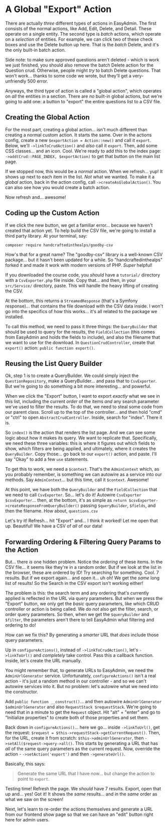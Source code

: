 # A Global "Export" Action

There are actually *three* different types of actions in EasyAdmin. The first
consists of the normal actions, like Add, Edit, Delete, and Detail. These operate
on a single entity. The second type is *batch* actions, which operate on a
*selection* of entities. For example, we can click two of these check boxes and
use the Delete button up here. That is the *batch* Delete, and it's the only built-in
batch action.

Side note: to make sure approved questions aren't deleted - which is work we
just finished, you should also remove the batch Delete action for the Question crud.
Otherwise, people might *try* to batch Delete questions. That won't work... thanks
to some code we wrote, but they'll get a very-unfriendly 500 error.

Anyways, the third type of action is called a "global action", which operates on
*all* the entities in a section. There are *no* built-in global actions, but
we're going to add one: a button to "export" the entire questions list to a CSV
file.

## Creating the Global Action

For the most part, creating a global action... isn't much different than creating a
normal custom action. It starts the same. Over in the actions config, create
a new `$exportAction = Action::new()` and call it `export`. Below, we'll
`->linkToCrudAction()` and *also* call it `export`. Then, add some CSS classes...
and an icon. Cool. We're ready to add this to the index page:
`->add(Crud::PAGE_INDEX, $exportAction)` to get that button on the main list page.

If we stopped now, this would be a *normal* action. When we refresh... yup! It
shows up next to each item in the list. *Not* what we wanted. To make it a
*global* action, back in the action config, call `->createAsGlobalAction()`. You
can also see how you would create a batch action.

Now refresh and... awesome!

## Coding up the Custom Action

If we click the new button, we get a familiar error... because we haven't created
that action yet. To help build the CSV file, we're going to install a third party
library. At your terminal, say:

```terminal
composer require handcraftedinthealps/goodby-csv
```

How's that for a great name? The "goodby-csv" library is a well-known CSV package...
but it hasn't been updated for a while. So "handcraftedinthealps" forked it
and made it work with modern versions of PHP. *Super* helpful!

If you downloaded the course code, you *should* have a `tutorial/` directory with a
`CsvExporter.php` file inside. Copy that... and then, in your `src/Service/`
directory, paste. This will handle the heavy lifting of creating the CSV.

At the bottom, this returns a `StreamedResponse` (that's a Symfony response)... that
contains the file download with the CSV data inside. I won't go into the specifics
of how this works... it's all related to the package we installed.

To call this method, we need to pass it three things: the `QueryBuilder` that should
be used to query for the results, the `FieldCollection` (this comes from EasyAdmin
and holds the fields to include), and also the filename that we want to use for the
download. In `QuestionCrudController`, create that `export()` action:
`public function export()`.

## Reusing the List Query Builder

Ok, step 1 is to create a QueryBuilder. We could simply inject the
`QuestionRepository`, make a QueryBuilder... and pass that to `CsvExporter`.
But we're going to do something a bit more interesting... and powerful.

When we click the "Export" button, I want to export *exactly* what we see in this
list, including the current *order* of the items *and* any search parameter
we've used to filter the results. To do that, we need to steal some code from our
parent class. Scroll up to the top of the controller... and then hold "cmd" or
"ctrl" to open `AbstractCrudController`. Inside, search for "index". There it is.

So `index()` is the action that renders the list page. And we can see some
logic about how it makes its query. We want to replicate that. Specifically, we
need these three variables: this is where it figures out which fields to show, which
filters are being applied, and ultimately, where it creates the `QueryBuilder`.
Copy those... go back to our `export()` action, and paste. I'll say "Okay"
to add a few `use` statements.

To get this to work, we need a `$context`. That's the `AdminContext` which, as
you probably remember, is something we can autowire as a service into our methods.
Say `AdminContext`... but this time, call it `$context`. Awesome!

At this point, we have both the `QueryBuilder` and the `FieldCollection` that we
need to call `CsvExporter`. So... let's do it! Autowire `CsvExporter $csvExporter`...
then, at the bottom, it's as simple as
`return $csvExporter->createResponseFromQueryBuilder()` passing `$queryBuilder`,
`$fields`, and then the filename. How about, `questions.csv`

Let's try it! Refresh... hit "Export" and... I think it worked! Let me open that
up. Beautiful! We have a CSV of *all* of our data!

## Forwarding Ordering & Filtering Query Params to the Action

But... there *is* one hidden problem. Notice the *ordering* of these items. In
the CSV file... it seems like they're in a random order. But if we look at
the list in the browser, these are ordered by ID! Try searching for something.
Cool. 7 results. But if we export again... and open it... uh oh! We get the
*same* long list of results! So the Search in the CSV export isn't working either!

The problem is this: the search term and any ordering that's currently applied is
reflected in the URL via query parameters. But when we press the "Export" button,
we only get the *basic* query parameters, like which CRUD controller or action is
being called. We do *not* also get the filter, search, or order query parameters.
So then, when we get the `$queryBuilder` and `$filter`, the parameters aren't there
to tell EasyAdmin what filtering and ordering to do!

How can we fix this? By generating a *smarter* URL that *does* include those
query parameters.

Up in `configureActions()`, instead of `->linkToCrudAction()`, let's `->linkToUrl()`
and *completely* take control. Pass this a callback function. Inside, let's
create the URL manually.

You might remember that, to generate URLs to EasyAdmin, we need the
`AdminUrlGenerator` service. Unfortunately, `configureActions()` isn't a real
action - it's just a random method in our controller - and so we can't
autowire services into it. But no problem: let's autowire what we need into the
constructor.

Add `public function __construct()`... and then autowire
`AdminUrlGenerator $adminUrlGenerator` and also `RequestStack $requestStack`. We're
going to need that in a minute to get the `Request` object. Hit "alt" + "enter"
and go to "Initialize properties" to create both of those properties and set them.

Back down in `configureActions()`... here we go... inside `->linkToUrl()`, get the
request: `$request = $this->requestStack->getCurrentRequest()`. Then, for the URL,
create it from scratch: `$this->adminUrlGenerator`, then
`->setAll($request->query->all()`. This starts by generating a URL that has *all*
of the same query parameters as the current request. Now, override the action -
`->setAction('export')` and then `->generateUrl()`.

Basically, this says:

> Generate the same URL that I have now... but change the
> action to point to `export`.

Testing time! Refresh the page. We *should* have 7 results. Export, open that up
and... yes! Got it! It shows the *same* results... and in the *same* order as
what we saw on the screen!

Next, let's learn to re-order the actions themselves and generate a URL from our
frontend show page so that we can have an "edit" button right here for admin users.
